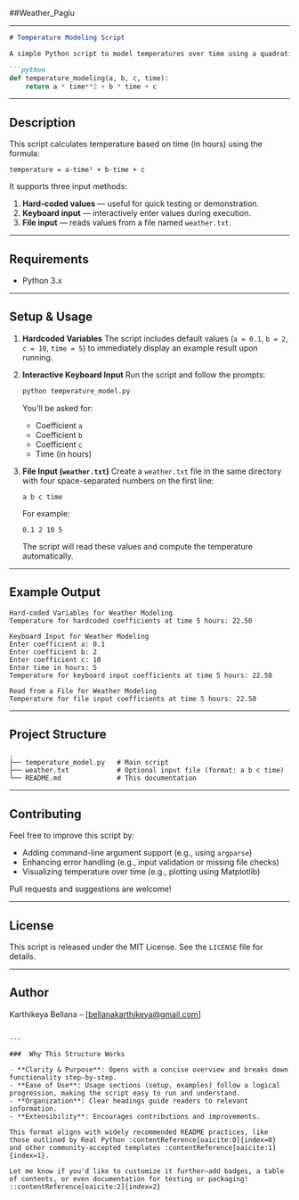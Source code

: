 ##Weather_Paglu

---

````markdown
# Temperature Modeling Script

A simple Python script to model temperatures over time using a quadratic equation:

```python
def temperature_modeling(a, b, c, time):
    return a * time**2 + b * time + c
````

---

## Description

This script calculates temperature based on time (in hours) using the formula:

```
temperature = a·time² + b·time + c
```

It supports three input methods:

1. **Hard-coded values** — useful for quick testing or demonstration.
2. **Keyboard input** — interactively enter values during execution.
3. **File input** — reads values from a file named `weather.txt`.

---

## Requirements

* Python 3.x

---

## Setup & Usage

1. **Hardcoded Variables**
   The script includes default values (`a = 0.1`, `b = 2`, `c = 10`, `time = 5`) to immediately display an example result upon running.

2. **Interactive Keyboard Input**
   Run the script and follow the prompts:

   ```bash
   python temperature_model.py
   ```

   You'll be asked for:

   * Coefficient `a`
   * Coefficient `b`
   * Coefficient `c`
   * Time (in hours)

3. **File Input (`weather.txt`)**
   Create a `weather.txt` file in the same directory with four space-separated numbers on the first line:

   ```
   a b c time
   ```

   For example:

   ```
   0.1 2 10 5
   ```

   The script will read these values and compute the temperature automatically.

---

## Example Output

```
Hard‑coded Variables for Weather Modeling
Temperature for hardcoded coefficients at time 5 hours: 22.50

Keyboard Input for Weather Modeling
Enter coefficient a: 0.1
Enter coefficient b: 2
Enter coefficient c: 10
Enter time in hours: 5
Temperature for keyboard input coefficients at time 5 hours: 22.50

Read from a File for Weather Modeling
Temperature for file input coefficients at time 5 hours: 22.50
```

---

## Project Structure

```
.
├── temperature_model.py   # Main script
├── weather.txt            # Optional input file (format: a b c time)
└── README.md              # This documentation
```

---

## Contributing

Feel free to improve this script by:

* Adding command-line argument support (e.g., using `argparse`)
* Enhancing error handling (e.g., input validation or missing file checks)
* Visualizing temperature over time (e.g., plotting using Matplotlib)

Pull requests and suggestions are welcome!

---

## License

This script is released under the MIT License. See the `LICENSE` file for details.

---

## Author

Karthikeya Bellana – \[[bellanakarthikeya@gmail.com](mailto:bellanakarthikeya@gmail.com)]

```

---

###  Why This Structure Works

- **Clarity & Purpose**: Opens with a concise overview and breaks down functionality step-by-step.  
- **Ease of Use**: Usage sections (setup, examples) follow a logical progression, making the script easy to run and understand.  
- **Organization**: Clear headings guide readers to relevant information.  
- **Extensibility**: Encourages contributions and improvements.

This format aligns with widely recommended README practices, like those outlined by Real Python :contentReference[oaicite:0]{index=0} and other community-accepted templates :contentReference[oaicite:1]{index=1}.

Let me know if you'd like to customize it further—add badges, a table of contents, or even documentation for testing or packaging!
::contentReference[oaicite:2]{index=2}
```
